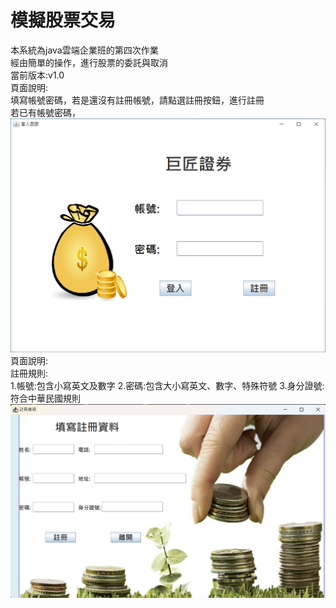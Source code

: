 # 模擬股票交易
本系統為java雲端企業班的第四次作業<br>
經由簡單的操作，進行股票的委託與取消<br>
當前版本:v1.0<br>
頁面說明:<br>
填寫帳號密碼，若是還沒有註冊帳號，請點選註冊按鈕，進行註冊<br>
若已有帳號密碼，
![巨匠證券](巨匠證券.png)<br>
頁面說明:<br>
註冊規則:<br>
1.帳號:包含小寫英文及數字 2.密碼:包含大小寫英文、數字、特殊符號 3.身分證號:符合中華民國規則<br>
![股票操作](註冊會員.png)

